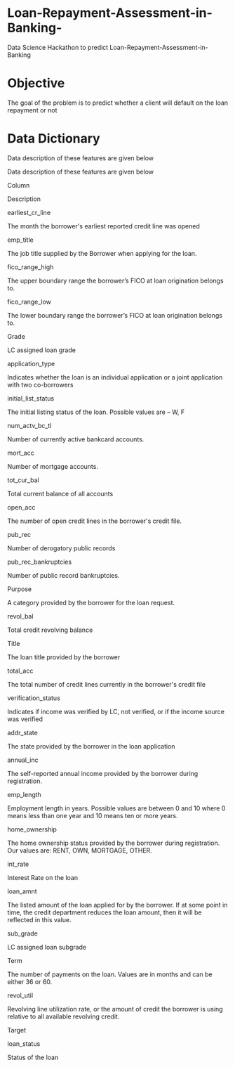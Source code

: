 # Loan-Repayment-Assessment-in-Banking-
Data Science Hackathon to predict Loan-Repayment-Assessment-in-Banking
# Objective
The goal of the problem is to predict whether a client will default on the loan repayment or not

# Data Dictionary

Data description of these features are given below 

Data description of these features are given below 

Column 

Description 

earliest_cr_line 

The month the borrower's earliest reported credit line was opened 

emp_title 

The job title supplied by the Borrower when applying for the loan. 

fico_range_high 

The upper boundary range the borrower’s FICO at loan origination belongs to. 

fico_range_low 

The lower boundary range the borrower’s FICO at loan origination belongs to. 

Grade 

LC assigned loan grade 

application_type 

Indicates whether the loan is an individual application or a joint application with two co-borrowers 

initial_list_status 

The initial listing status of the loan. Possible values are – W, F 

num_actv_bc_tl 

Number of currently active bankcard accounts. 

mort_acc 

Number of mortgage accounts. 

tot_cur_bal 

Total current balance of all accounts 

open_acc 

The number of open credit lines in the borrower's credit file. 

pub_rec 

Number of derogatory public records 

pub_rec_bankruptcies 

Number of public record bankruptcies. 

Purpose 

A category provided by the borrower for the loan request. 

revol_bal 

Total credit revolving balance 

Title 

The loan title provided by the borrower 

total_acc 

The total number of credit lines currently in the borrower's credit file 

verification_status 

 Indicates if income was verified by LC, not verified, or if the income source was verified 

addr_state 

The state provided by the borrower in the loan application 

annual_inc 

The self-reported annual income provided by the borrower during registration. 

emp_length 

Employment length in years. Possible values are between 0 and 10 where 0 means less than one year and 10 means ten or more years. 

home_ownership 

The home ownership status provided by the borrower during registration. Our values are: RENT, OWN, MORTGAGE, OTHER. 

int_rate 

Interest Rate on the loan 

loan_amnt 

The listed amount of the loan applied for by the borrower. If at some point in time, the credit department reduces the loan amount, then it will be reflected in this value. 

sub_grade 

LC assigned loan subgrade 

Term 

The number of payments on the loan. Values are in months and can be either 36 or 60. 

revol_util 

Revolving line utilization rate, or the amount of credit the borrower is using relative to all available revolving credit. 

Target 

 

loan_status 

Status of the loan 

